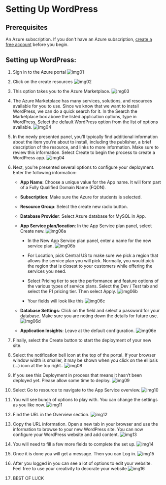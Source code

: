 # Setting Up WordPress

## Prerequisites
An Azure subscription. If you don't have an Azure subscription, [create a free account](https://github.com/AUMSA/2020-MSA-content/tree/master/Azure%20For%20Students) before you begin.

## Setting up WordPress:
1.	Sign in to the Azure portal
    ![img01](img/img01.png)

2.	Click on the create resources
    ![img02](img/img02.png)

3.	This option takes you to the Azure Marketplace.
    ![img03](img/img03.png)

4.	The Azure Marketplace has many services, solutions, and resources available for you to use. Since we know that we want to install WordPress, we can do a quick search for it. In the Search the Marketplace box above the listed application options, type in WordPress. Select the default WordPress option from the list of options available.
    ![img04](img/img04.png)

5.	In the newly presented panel, you'll typically find additional information about the item you're about to install, including the publisher, a brief description of the resource, and links to more information. Make sure to review this information. Select Create to begin the process to create a WordPress app.
    ![img04](img/img04.png)

6.	Next, you're presented several options to configure your deployment. Enter the following information:
    - **App Name**: Choose a unique value for the App name. It will form part of a Fully Qualified Domain Name (FQDN).
    - **Subscription**: Make sure the Azure for students is selected.
    - **Resource Group**: Select the create new radio button.
    - **Database Provider**: Select Azure database for MySQL in App.
    - **App Service plan/location**: In the App Service plan panel, select Create new.
    ![img06a](img/img06a.png)
 
        - In the New App Service plan panel, enter a name for the new service plan.
        ![img06b](img/img06b.png)

        - For Location, pick Central US to make sure we pick a region that allows the service plan you will pick. Normally, you would pick the region that is closest to your customers while offering the services you need.

        - Select Pricing tier to see the performance and feature options of the various types of service plans. Select the Dev / Test tab and select the F1 pricing tier. Then select Apply.
    ![img06b](img/img06b.png)

        - Your fields will look like this
    ![img06c](img/img6c.png)

    - **Database Settings**: Click on the field and select a password for your database. Make sure you are noting down the details for future use.
    ![img06d](img/img06d.png)
                                     
    - **Application Insights**: Leave at the default configuration.
    ![img06e](img/img06e.png)

7.	Finally, select the Create button to start the deployment of your new site.

8.	Select the notification bell icon at the top of the portal. If your browser window width is smaller, it may be shown when you click on the ellipsis (...) icon at the top right..
    ![img08](img/img08.png)
 
9.	If you see this Deployment in process that means it hasn’t been deployed yet. Please allow some time to deploy.
    ![img09](img/img09.png)

10.	Select Go to resource to navigate to the App Service overview.
    ![img10](img/img10.png)
 
11.	You will see bunch of options to play with. You can change the settings as you like now.
    ![img11](img/img11.png)

12.	Find the URL in the Overview section.
    ![img12](img/img12.png)

13.	Copy the URL information. Open a new tab in your browser and use the information to browse to your new WordPress site. You can now configure your WordPress website and add content.
    ![img13](img/img13.png)
                          
14.	You will need to fill a few more fields to complete the set up.
    ![img14](img/img14.png)

15.	Once it is done you will get a message. Then you can Log in.
    ![img15](img/img15.png)
 
16.	After you logged in you can see a lot of options to edit your website. Feel free to use your creativity to decorate your website
    ![img16](img/img16.png)

17.	BEST OF LUCK

